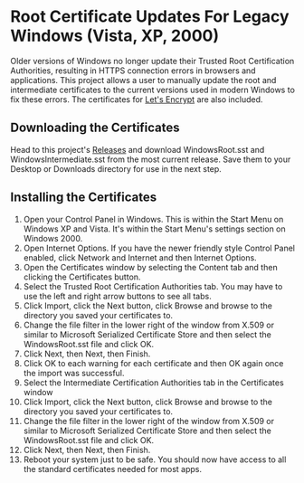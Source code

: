 # Root Certificate Updates For Legacy Windows (Vista, XP, 2000)
Older versions of Windows no longer update their Trusted Root Certification Authorities, resulting in HTTPS connection errors in browsers and applications. This project allows a user to manually update the root and intermediate certificates to the current versions used in modern Windows to fix these errors. The certificates for [Let's Encrypt](https://letsencrypt.org/) are also included.
## Downloading the Certificates
Head to this project's [Releases](https://github.com/JohnTHaller/RootCertificateUpdatesForLegacyWindows/releases) and download WindowsRoot.sst and WindowsIntermediate.sst from the most current release. Save them to your Desktop or Downloads directory for use in the next step.
## Installing the Certificates
1. Open your Control Panel in Windows. This is within the Start Menu on Windows XP and Vista. It's within the Start Menu's settings section on Windows 2000.
2. Open Internet Options. If you have the newer friendly style Control Panel enabled, click Network and Internet and then Internet Options.
3. Open the Certificates window by selecting the Content tab and then clicking the Certificates button.
4. Select the Trusted Root Certification Authorities tab. You may have to use the left and right arrow buttons to see all tabs.
5. Click Import, click the Next button, click Browse and browse to the directory you saved your certificates to.
6. Change the file filter in the lower right of the window from X.509 or similar to Microsoft Serialized Certificate Store and then select the WindowsRoot.sst file and click OK.
7. Click Next, then Next, then Finish.
8. Click OK to each warning for each certificate and then OK again once the import was successful.
9. Select the Intermediate Certification Authorities tab in the Certificates window
10. Click Import, click the Next button, click Browse and browse to the directory you saved your certificates to.
11. Change the file filter in the lower right of the window from X.509 or similar to Microsoft Serialized Certificate Store and then select the WindowsRoot.sst file and click OK.
12. Click Next, then Next, then Finish.
13. Reboot your system just to be safe.
You should now have access to all the standard certificates needed for most apps.
